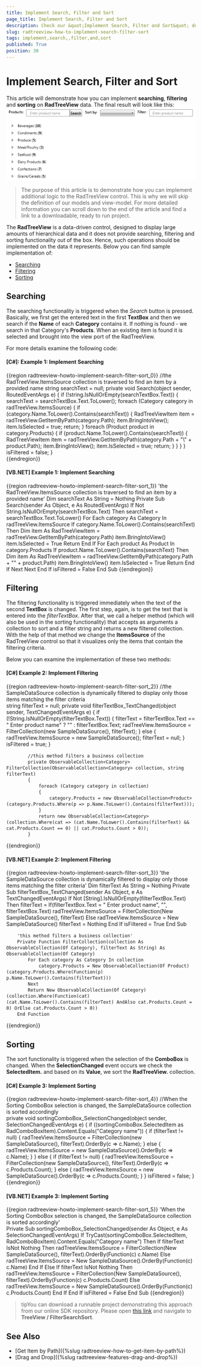 ```yaml
---
title: Implement Search, Filter and Sort
page_title: Implement Search, Filter and Sort
description: Check our &quot;Implement Search, Filter and Sort&quot; documentation article for the RadTreeView WPF control.
slug: radtreeview-how-to-implement-search-filter-sort
tags: implement,search,,filter,and,sort
published: True
position: 30
---
```


# Implement Search, Filter and Sort

This article will demonstrate how you can implement __searching__, __filtering__ and __sorting__ on __RadTreeView__ data. The final result will look like this:
![radtreeview-search-filter-sort-overview](images/radtreeview-search-filter-sort-overview.png)

>The purpose of this article is to demonstrate how you can implement additional logic to the RadTreeView control. This is why we will skip the definition of our models and view-model. For more detailed information you can scroll down to the end of the article and find a link to a downloadable, ready to run project.		

The __RadTreeView__ is a data-driven control, designed to display large amounts of hierarchical data and it does not provide searching, filtering and sorting functionality out of the box. Hence, such operations should be implemented on the data it represents. Below you can find sample implementation of:	  

* [Searching](#searching)
* [Filtering](#filtering)
* [Sorting](#sorting)

## Searching

The searching functionality is triggered when the *Search* button is pressed. Basically, we first get the entered text in the first __TextBox__ and then we search if the __Name__ of each __Category__ contains it. If nothing is found - we search in that Category's __Products__. When an existing item is found it is selected and brought into the view port of the RadTreeView.

For more details examine the following code:

#### __[C#]: Example 1: Implement Searching__

{{region radtreeview-howto-implement-search-filter-sort_0}}
			//the RadTreeView.ItemsSource collection is traversed to find an item by a provided name 
			string searchText = null;
			private void Search(object sender, RoutedEventArgs e)
			{
				if (!string.IsNullOrEmpty(searchTextBox.Text))
				{
					searchText = searchTextBox.Text.ToLower();
					foreach (Category category in radTreeView.ItemsSource)
					{
						if (category.Name.ToLower().Contains(searchText))
						{
							RadTreeViewItem item = radTreeView.GetItemByPath(category.Path);
							item.BringIntoView();
							item.IsSelected = true;
							return;
						}
						foreach (Product product in category.Products)
						{
							if (product.Name.ToLower().Contains(searchText))
							{
								RadTreeViewItem item = radTreeView.GetItemByPath(category.Path + "\\" + product.Path);
								item.BringIntoView();
								item.IsSelected = true;
								return;
							}
						}
					}
				}
				isFiltered = false;
			}  
{{endregion}}

#### __[VB.NET] Example 1: Implement Searching__

{{region radtreeview-howto-implement-search-filter-sort_1}}
		'the RadTreeView.ItemsSource collection is traversed to find an item by a provided name'
		Dim searchText As String = Nothing
		Private Sub Search(sender As Object, e As RoutedEventArgs)
			If Not String.IsNullOrEmpty(searchTextBox.Text) Then
				searchText = searchTextBox.Text.ToLower()
				For Each category As Category In radTreeView.ItemsSource
					If category.Name.ToLower().Contains(searchText) Then
						Dim item As RadTreeViewItem = radTreeView.GetItemByPath(category.Path)
						item.BringIntoView()
						item.IsSelected = True
						Return
					End If
					For Each product As Product In category.Products
						If product.Name.ToLower().Contains(searchText) Then
							Dim item As RadTreeViewItem = radTreeView.GetItemByPath(category.Path + "\" + product.Path)
							item.BringIntoView()
							item.IsSelected = True
							Return
						End If
					Next
				Next
			End If
			isFiltered = False
		End Sub
{{endregion}}

## Filtering

The filtering functionality is triggered immediately when the text of the second __TextBox__ is changed. The first step, again, is to get the text that is entered into the *filterTextBox*. After that, we call a helper method (which will also be used in the sorting functionality) that accepts as arguments a collection to sort and a filter string and returns a new filtered collection. With the help of that method we change the __ItemsSource__ of the RadTreeView control so that it visualizes only the items that contain the filtering criteria.

Below you can examine the implementation of these two methods:

#### __[C#] Example 2: Implement Filtering__

{{region radtreeview-howto-implement-search-filter-sort_2}}
			//the SampleDataSource collection is dynamically filtered to display only those items matching the filter criteria   
			string filterText = null;
			private void filterTextBox_TextChanged(object sender, TextChangedEventArgs e)
			{
				if (!String.IsNullOrEmpty(filterTextBox.Text))
				{
					filterText = filterTextBox.Text == " Enter product name" ? "" : filterTextBox.Text;
					radTreeView.ItemsSource = FilterCollection(new SampleDataSource(), filterText);
				}
				else
				{
					radTreeView.ItemsSource = new SampleDataSource();
					filterText = null;
				}
				isFiltered = true;
			}
	
			//this method filters a business collection   
			private ObservableCollection<Category> FilterCollection(ObservableCollection<Category> collection, string filterText)
			{
				foreach (Category category in collection)
				{
					category.Products = new ObservableCollection<Product>(category.Products.Where(p => p.Name.ToLower().Contains(filterText)));
				}
				return new ObservableCollection<Category>(collection.Where(cat => (cat.Name.ToLower().Contains(filterText) && cat.Products.Count == 0) || cat.Products.Count > 0));
			}
{{endregion}}

#### __[VB.NET] Example 2: Implement Filtering__

{{region radtreeview-howto-implement-search-filter-sort_3}}
		'the SampleDataSource collection is dynamically filtered to display only those items matching the filter criteria'
		Dim filterText As String = Nothing
		Private Sub filterTextBox_TextChanged(sender As Object, e As TextChangedEventArgs)
			If Not [String].IsNullOrEmpty(filterTextBox.Text) Then
				filterText = If(filterTextBox.Text = " Enter product name", "", filterTextBox.Text)
				radTreeView.ItemsSource = FilterCollection(New SampleDataSource(), filterText)
			Else
				radTreeView.ItemsSource = New SampleDataSource()
				filterText = Nothing
			End If
			isFiltered = True
		End Sub
	
		'this method filters a business collection'
		Private Function FilterCollection(collection As ObservableCollection(Of Category), filterText As String) As ObservableCollection(Of Category)
			For Each category As Category In collection
				category.Products = New ObservableCollection(Of Product)(category.Products.Where(Function(p) p.Name.ToLower().Contains(filterText)))
			Next
			Return New ObservableCollection(Of Category)(collection.Where(Function(cat) (cat.Name.ToLower().Contains(filterText) AndAlso cat.Products.Count = 0) OrElse cat.Products.Count > 0))
		End Function
{{endregion}}

## Sorting

The sort functionality is triggered when the selection of the __ComboBox__ is changed. When the __SelectionChanged__ event occurs we check the __SelectedItem.__ and based on its __Value__, we sort the __RadTreeView.__ collection.

#### __[C#] Example 3: Implement Sorting__

{{region radtreeview-howto-implement-search-filter-sort_4}}
			//When the Sorting ComboBox selection is changed, the SampleDataSource collection is sorted accordingly        
			private void sortingComboBox_SelectionChanged(object sender, SelectionChangedEventArgs e)
			{
				if ((sortingComboBox.SelectedItem as RadComboBoxItem).Content.Equals("Category name"))
				{
					if (filterText != null)
					{
						radTreeView.ItemsSource = FilterCollection(new SampleDataSource(), filterText).OrderBy(c => c.Name);
					}
					else
					{
						radTreeView.ItemsSource = new SampleDataSource().OrderBy(c => c.Name);
					}
				}
				else
				{
					if (filterText != null)
					{
						radTreeView.ItemsSource = FilterCollection(new SampleDataSource(), filterText).OrderBy(c => c.Products.Count);
					}
					else
					{
						radTreeView.ItemsSource = new SampleDataSource().OrderBy(c => c.Products.Count);
					}
				}
				isFiltered = false;
			}     
{{endregion}}

#### __[VB.NET] Example 3: Implement Sorting__

{{region radtreeview-howto-implement-search-filter-sort_5}}
		'When the Sorting ComboBox selection is changed, the SampleDataSource collection is sorted accordingly'     
		Private Sub sortingComboBox_SelectionChanged(sender As Object, e As SelectionChangedEventArgs)
			If TryCast(sortingComboBox.SelectedItem, RadComboBoxItem).Content.Equals("Category name") Then
				If filterText IsNot Nothing Then
					radTreeView.ItemsSource = FilterCollection(New SampleDataSource(), filterText).OrderBy(Function(c) c.Name)
				Else
					radTreeView.ItemsSource = New SampleDataSource().OrderBy(Function(c) c.Name)
				End If
			Else
				If filterText IsNot Nothing Then
					radTreeView.ItemsSource = FilterCollection(New SampleDataSource(), filterText).OrderBy(Function(c) c.Products.Count)
				Else
					radTreeView.ItemsSource = New SampleDataSource().OrderBy(Function(c) c.Products.Count)
				End If
			End If
			isFiltered = False
		End Sub	
{{endregion}}

>tipYou can download a runnable project demonstrating this approach from our online SDK repository. Please open [this link](https://github.com/telerik/xaml-sdk) and navigate to __TreeView / FilterSearchSort__.

## See Also
 * [Get Item by Path]({%slug radtreeview-how-to-get-item-by-path%})
 * [Drag and Drop]({%slug radtreeview-features-drag-and-drop%})